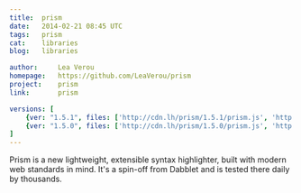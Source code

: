 ```yaml
---
title:	prism
date:	2014-02-21 08:45 UTC
tags:	prism
cat:	libraries
blog:	libraries

author:		Lea Verou
homepage:	https://github.com/LeaVerou/prism
project:	prism
link:		prism

versions: [
	{ver: "1.5.1", files: ['http://cdn.lh/prism/1.5.1/prism.js', 'http://cdn.lh/prism/1.5.1/themes/prism-okaidia.css', 'http://cdn.lh/prism/1.5.1/components/prism-abap.min.js', 'http://cdn.lh/prism/1.5.1/plugins/command-line/prism-command-line.min.js']},
	{ver: "1.5.0", files: ['http://cdn.lh/prism/1.5.0/prism.js', 'http://cdn.lh/prism/1.5.0/themes/prism-dark.css', 'http://cdn.lh/prism/1.5.0/components/prism-abap.min.js', 'http://cdn.lh/prism/1.5.0/plugins/command-line/prism-command-line.min.js']},
]
---
```


Prism is a new lightweight, extensible syntax highlighter, built with modern web standards in mind. It's a spin-off from Dabblet and is tested there daily by thousands.